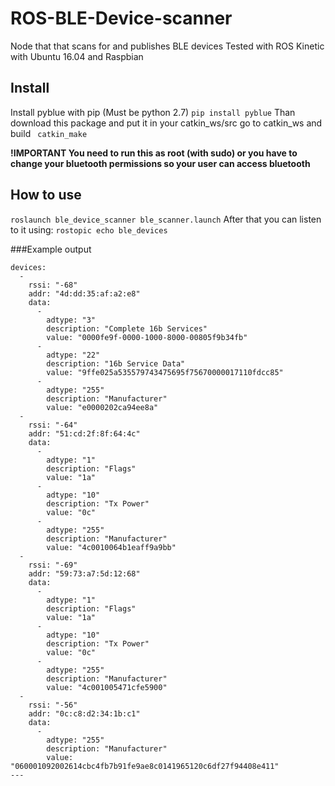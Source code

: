 # ROS-BLE-Device-scanner
Node that that scans for and publishes BLE devices
Tested with ROS Kinetic with Ubuntu 16.04 and Raspbian

## Install
Install pyblue with pip (Must be python 2.7)
```pip install pyblue```
Than download this package and put it in your catkin_ws/src
go to catkin_ws and build
``` catkin_make```

<b>!IMPORTANT You need to run this as root (with sudo) or you have to change your bluetooth permissions so your user can access bluetooth </b> 

## How to use
```roslaunch ble_device_scanner ble_scanner.launch```
After that you can listen to it using:
```rostopic echo ble_devices```

###Example output
```
devices: 
  - 
    rssi: "-68"
    addr: "4d:dd:35:af:a2:e8"
    data: 
      - 
        adtype: "3"
        description: "Complete 16b Services"
        value: "0000fe9f-0000-1000-8000-00805f9b34fb"
      - 
        adtype: "22"
        description: "16b Service Data"
        value: "9ffe025a535579743475695f75670000017110fdcc85"
      - 
        adtype: "255"
        description: "Manufacturer"
        value: "e0000202ca94ee8a"
  - 
    rssi: "-64"
    addr: "51:cd:2f:8f:64:4c"
    data: 
      - 
        adtype: "1"
        description: "Flags"
        value: "1a"
      - 
        adtype: "10"
        description: "Tx Power"
        value: "0c"
      - 
        adtype: "255"
        description: "Manufacturer"
        value: "4c0010064b1eaff9a9bb"
  - 
    rssi: "-69"
    addr: "59:73:a7:5d:12:68"
    data: 
      - 
        adtype: "1"
        description: "Flags"
        value: "1a"
      - 
        adtype: "10"
        description: "Tx Power"
        value: "0c"
      - 
        adtype: "255"
        description: "Manufacturer"
        value: "4c001005471cfe5900"
  - 
    rssi: "-56"
    addr: "0c:c8:d2:34:1b:c1"
    data: 
      - 
        adtype: "255"
        description: "Manufacturer"
        value: "060001092002614cbc4fb7b91fe9ae8c0141965120c6df27f94408e411"
---

```

